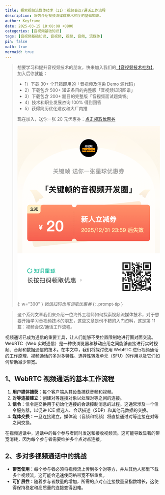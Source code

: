 ```yaml
---
title: 探索视频流媒体技术（11）：视频会议/通话工作流程
description: 系列介绍视频流媒体技术相关的基础知识。
author: Keyframe
date: 2025-03-15 18:08:08 +0800
categories: [音视频基础知识]
tags: [音视频基础知识, 音视频, 视频, 音频, 流媒体]
pin: false
math: true
mermaid: true
---
```


>想要学习和提升音视频技术的朋友，快来加入我们的<a href="https://t.zsxq.com/jRprT" target="_blank" rel="noopener noreferrer">【音视频技术社群】</a>，加入后你就能：
>
>- 1）下载 30+ 个开箱即用的「音视频及渲染 Demo 源代码」
>- 2）下载包含 500+ 知识条目的完整版「音视频知识图谱」
>- 3）下载包含 200+ 题目的完整版「音视频面试题集锦」
>- 4）技术和职业发展咨询 100% 得到回答
>- 5）获得简历优化建议和大厂内推
>  
>现在加入，送你一张 20 元优惠券：<a href="https://t.zsxq.com/jRprT" target="_blank" rel="noopener noreferrer">点击领取优惠券</a>
>
>![知识星球新人优惠券](assets/img/keyframe-zsxq-coupon.png){: w="300" }
>_微信扫码也可领取优惠券_
{: .prompt-tip }

>这个系列文章我们来介绍一位海外工程师如何探索视频流媒体技术，对于想要开始学习音视频技术的朋友，这些文章是份不错的入门资料，这是第 11 篇：视频会议/通话工作流程。


视频通话已成为通信的重要工具，让人们能够不受位置限制地进行面对面交流。WebRTC（Web 实时通信）是一种使浏览器和移动应用之间能够直接进行实时视频、音频和数据通信的技术。在本文中，我们将探讨使用 WebRTC 进行视频通话的工作原理、视频通话的多对多特性、选择性转发单元（SFU）的作用以及它们如何帮助减少带宽。

## 1、WebRTC 视频通话的基本工作流程

1. **用户媒体捕获**：每个客户端从其设备捕获音频和视频。
2. **对等连接建立**：创建对等连接对象以处理对等之间的连接。
3. **信令**：信令是交换用于初始化连接的会话控制消息的过程。这通常涉及一个信令服务器，以促进 ICE 候选人、会话描述（SDP）和其他元数据的交换。
4. **媒体交换**：一旦连接建立，媒体流（音频和视频）将直接通过对等连接在对等之间交换。

在视频通话中，通话中的每个参与者同时发送和接收视频流。这可能导致显著的带宽消耗，因为每个参与者需要维护多个点对点连接。

## 2、多对多视频通话中的挑战

- **带宽使用**：每个参与者必须将视频流上传到多个对等方，并从其他人那里下载多个视频流，这可能会迅速使网络带宽不堪重负。
- **可扩展性**：随着参与者数量的增加，所需的点对点连接数量呈指数增长，这使得保持稳定和高质量的连接变得困难。

